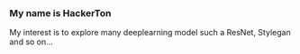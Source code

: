 ### My name is HackerTon
My interest is to explore many deeplearning model such a ResNet, Stylegan and so on...
